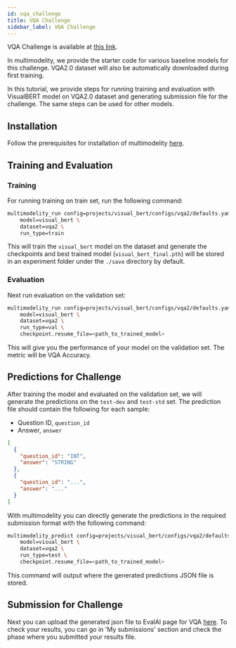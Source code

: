 ```yaml
---
id: vqa_challenge
title: VQA Challenge
sidebar_label: VQA Challenge
---
```


VQA Challenge is available at [this link](https://visualqa.org/challenge.html).

In multimodelity, we provide the starter code for various baseline models for this challenge. VQA2.0 dataset will also be automatically downloaded during first training.

In this tutorial, we provide steps for running training and evaluation with VisualBERT model on VQA2.0 dataset and generating submission file for the challenge. The same steps can be used for other models.

## Installation

Follow the prerequisites for installation of multimodelity [here](https://multimodelity.sh/docs/getting_started/installation).

## Training and Evaluation

### Training

For running training on train set, run the following command:

```bash
multimodelity_run config=projects/visual_bert/configs/vqa2/defaults.yaml \
    model=visual_bert \
    dataset=vqa2 \
    run_type=train
```

This will train the `visual_bert` model on the dataset and generate the checkpoints and best trained model (`visual_bert_final.pth`) will be stored in an experiment folder under the `./save` directory by default.

### Evaluation

Next run evaluation on the validation set:

```bash
multimodelity_run config=projects/visual_bert/configs/vqa2/defaults.yaml \
    model=visual_bert \
    dataset=vqa2 \
    run_type=val \
    checkpoint.resume_file=<path_to_trained_model>
```

This will give you the performance of your model on the validation set. The metric will be VQA Accuracy.

## Predictions for Challenge

After training the model and evaluated on the validation set, we will generate the predictions on the `test-dev` and `test-std` set. The prediction file should contain the following for each sample:

- Question ID, `question_id`
- Answer, `answer`

```json
[
  {
    "question_id": "INT",
    "answer": "STRING"
  },
  {
    "question_id": "...",
    "answer": "..."
  }
]
```

With multimodelity you can directly generate the predictions in the required submission format with the following command:

```bash
multimodelity_predict config=projects/visual_bert/configs/vqa2/defaults.yaml \
    model=visual_bert \
    dataset=vqa2 \
    run_type=test \
    checkpoint.resume_file=<path_to_trained_model>
```

This command will output where the generated predictions JSON file is stored.

## Submission for Challenge

Next you can upload the generated json file to EvalAI page for VQA [here](https://evalai.cloudcv.org/web/challenges/challenge-page/514/my-submission). To check your results, you can go in 'My submissions' section and check the phase where you submitted your results file.
